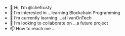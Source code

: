 - 👋 Hi, I’m @chefrusty
- 👀 I’m interested in ...learning Blockchain Programming
- 🌱 I’m currently learning ...at IvanOnTech
- 💞️ I’m looking to collaborate on ...a future project
- 📫 How to reach me ...

<!---
chefrusty/chefrusty is a ✨ special ✨ repository because its `README.md` (this file) appears on your GitHub profile.
You can click the Preview link to take a look at your changes.
--->
